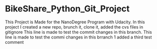 # BikeShare_Python_Git_Project
 This Project is Made for the NanoDegree Program with Udacity. In this project I created a new repo, brunch it, clone it, added the cvs files in gitignore
This line is made to test the commit changes in this branch.
This line is made to test the commi changes in this brranch 1
added a third test comment
